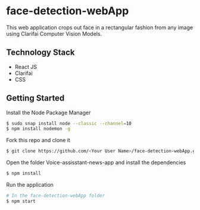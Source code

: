 # face-detection-webApp

This web application crops out face in a rectangular fashion from any image using Clarifai Computer Vision Models.

## Technology Stack

* React JS
* Clarifai
* CSS

## Getting Started

Install the Node Package Manager 
```bash
$ sudo snap install node --classic --channel=10
$ npm install nodemon -g
```

Fork this repo and clone it
```bash
$ git clone https://github.com/<Your User Name>/face-detection-webApp.git
```

Open the folder Voice-assisstant-news-app and install the dependencies
```bash
$ npm install
```

Run the application
```bash
# In the face-detection-webApp folder
$ npm start
```
